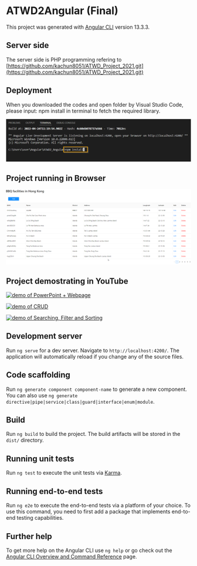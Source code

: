 # ATWD2Angular (Final)

This project was generated with [Angular CLI](https://github.com/angular/angular-cli) version 13.3.3.

## Server side

The server side is PHP programming refering to [https://github.com/kachun8051/ATWD_Project_2021.git](https://github.com/kachun8051/ATWD_Project_2021.git)


## Deployment

When you downloaded the codes and open folder by Visual Studio Code, please input: npm install in terminal to fetch the required library.

![/images/NpmInstall.png](/imagesforreadme/NpmInstall.png)

## Project running in Browser

![/images/AngularDraft.png](/imagesforreadme/AngularDraft.png)

## Project demostrating in YouTube

[![demo of PowerPoint + Webpage](https://youtu.be/8SDpGms5dEg/0.jpg)](https://youtu.be/8SDpGms5dEg)

[![demo of CRUD](https://img.youtube.com/vi/w6bqG9edGiU/0.jpg)](https://www.youtube.com/watch?v=w6bqG9edGiU)

[![demo of Searching, Filter and Sorting](https://img.youtube.com/vi/zYe_7pVVCi0/0.jpg)](https://www.youtube.com/watch?v=zYe_7pVVCi0)

## Development server

Run `ng serve` for a dev server. Navigate to `http://localhost:4200/`. The application will automatically reload if you change any of the source files.

## Code scaffolding

Run `ng generate component component-name` to generate a new component. You can also use `ng generate directive|pipe|service|class|guard|interface|enum|module`.

## Build

Run `ng build` to build the project. The build artifacts will be stored in the `dist/` directory.

## Running unit tests

Run `ng test` to execute the unit tests via [Karma](https://karma-runner.github.io).

## Running end-to-end tests

Run `ng e2e` to execute the end-to-end tests via a platform of your choice. To use this command, you need to first add a package that implements end-to-end testing capabilities.

## Further help

To get more help on the Angular CLI use `ng help` or go check out the [Angular CLI Overview and Command Reference](https://angular.io/cli) page.
